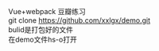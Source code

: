 Vue+webpack 豆瓣练习</br>
git clone https://github.com/xxlgx/demo.git</br>
bulid是打包好的文件</br>
在demo文件hs-o打开
